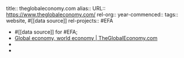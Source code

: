 title:: theglobaleconomy.com
alias::
URL:: https://www.theglobaleconomy.com/
rel-org::
year-commenced::
tags:: website, #[[data source]] 
rel-projects:: #EFA 

- #[[data source]] for #EFA;
- [Global economy, world economy | TheGlobalEconomy.com](https://www.theglobaleconomy.com/)
-
-